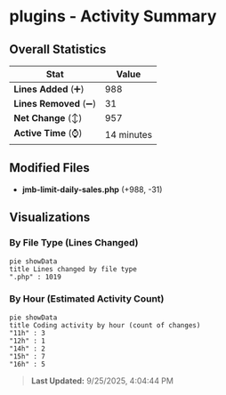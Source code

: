 # plugins - Activity Summary 

## Overall Statistics

| Stat                   | Value                                                             |
| ---------------------- | ----------------------------------------------------------------- |
| **Lines Added** (➕)   | 988                                          |
| **Lines Removed** (➖) | 31                                        |
| **Net Change** (↕)    | 957                |
| **Active Time** (⌚)   | 14 minutes |


## Modified Files
- **jmb-limit-daily-sales.php** (+988, -31)

## Visualizations

### By File Type (Lines Changed)

```mermaid
pie showData
title Lines changed by file type
".php" : 1019
```

### By Hour (Estimated Activity Count)

```mermaid
pie showData
title Coding activity by hour (count of changes)
"11h" : 3
"12h" : 1
"14h" : 2
"15h" : 7
"16h" : 5
```


> **Last Updated:** 9/25/2025, 4:04:44 PM